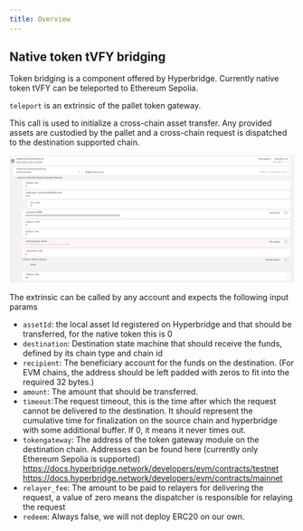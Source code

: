 ```yaml
---
title: Overview
---
```


## Native token tVFY bridging

Token bridging is a component offered by Hyperbridge.
Currently native token tVFY can be teleported to Ethereum Sepolia.

`teleport` is an extrinsic of the pallet token gateway.

This call is used to initialize a cross-chain asset transfer. Any provided assets are custodied by the pallet and a cross-chain request is dispatched to the destination supported chain.

![alt_text](./img/polkadot-js-teleport.png)

The extrinsic can be called by any account and expects the following input params

- `assetId`: the local asset Id registered on Hyperbridge and that should be transferred, for the native token this is 0
- `destination`: Destination state machine that should receive the funds, defined by its chain type and chain id
- `recipient`: The beneficiary account for the funds on the destination. (For EVM chains, the address should be left padded with zeros to fit into the required 32 bytes.)
- `amount`: The amount that should be transferred.
- `timeout`:The request timeout, this is the time after which the request cannot be delivered to the destination. It should represent the cumulative time for finalization on the source chain and hyperbridge with some additional buffer. If 0, it means it never times out.
- `tokengateway`: The address of the token gateway module on the destination chain. Addresses can be found here (currently only Ethereum Sepolia is supported) https://docs.hyperbridge.network/developers/evm/contracts/testnet
https://docs.hyperbridge.network/developers/evm/contracts/mainnet
- `relayer_fee`: The amount to be paid to relayers for delivering the request, a value of zero means the dispatcher is responsible for relaying the request
- `redeem`: Always false, we will not deploy ERC20 on our own.




